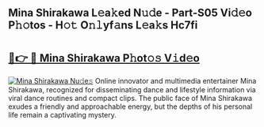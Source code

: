 ## Mina Shirakawa L𝚎a𝚔ed N𝚞𝚍e - Part-S05 Vi𝚍𝚎o P𝚑𝚘tos - H𝚘𝚝 O𝚗𝚕yf𝚊ns L𝚎a𝚔s Hc7fi

# <h2><a href="http://kf10o1q.oniu.top/?m=Mina+Shirakawa">🔗👉 🔴 Mina Shirakawa P𝚑ot𝚘𝚜 V𝚒d𝚎o</a></h2>

[![Mina Shirakawa Nu𝚍e𝚜](https://i.imgur.com/0qMVB7G.gif)](http://kf10o1q.oniu.top/?m=Mina+Shirakawa)
Online innovator and multimedia entertainer Mina Shirakawa, recognized for disseminating dance and lifestyle information via viral dance routines and compact clips. The public face of Mina Shirakawa exudes a friendly and approachable energy, but the depths of his personal life remain a captivating mystery.  
